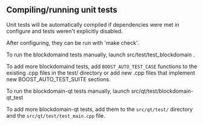 Compiling/running unit tests
------------------------------------

Unit tests will be automatically compiled if dependencies were met in configure
and tests weren't explicitly disabled.

After configuring, they can be run with 'make check'.

To run the blockdomaind tests manually, launch src/test/test_blockdomain .

To add more blockdomaind tests, add `BOOST_AUTO_TEST_CASE` functions to the existing
.cpp files in the test/ directory or add new .cpp files that
implement new BOOST_AUTO_TEST_SUITE sections.

To run the blockdomain-qt tests manually, launch src/qt/test/blockdomain-qt_test

To add more blockdomain-qt tests, add them to the `src/qt/test/` directory and
the `src/qt/test/test_main.cpp` file.
